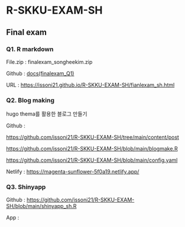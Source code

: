 # R-SKKU-EXAM-SH

## Final exam
### Q1. R markdown
File.zip : finalexam_songheekim.zip

Github : [docs(finalexam_Q1)](https://github.com/issoni21/R-SKKU-EXAM-SH/tree/main/docs)

URL : https://issoni21.github.io/R-SKKU-EXAM-SH/fianlexam_sh.html



### Q2. Blog making
hugo thema를 활용한 블로그 만들기

Github :

https://github.com/issoni21/R-SKKU-EXAM-SH/tree/main/content/post

https://github.com/issoni21/R-SKKU-EXAM-SH/blob/main/blogmake.R

https://github.com/issoni21/R-SKKU-EXAM-SH/blob/main/config.yaml


Netlify : https://magenta-sunflower-5f0a19.netlify.app/



### Q3. Shinyapp

Github : https://github.com/issoni21/R-SKKU-EXAM-SH/blob/main/shinyapp_sh.R

App : 
